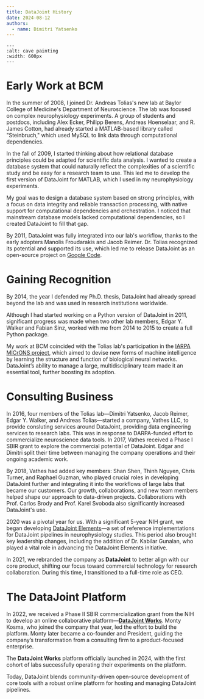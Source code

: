 ```yaml
---
title: DataJoint History
date: 2024-08-12
authors:
  - name: Dimitri Yatsenko
---
```



```{image} ../images/cave-art.jpg
---
:alt: cave painting
:width: 600px
---
```

# Early Work at BCM
In the summer of 2008, I joined Dr. Andreas Tolias's new lab at Baylor College of Medicine's Department of Neuroscience.
The lab was focused on complex neurophysiology experiments.
A group of students and postdocs, including Alex Ecker, Philipp Berens, Andreas Hoenselaar, and R. James Cotton, had already started a MATLAB-based library called "Steinbruch," which used MySQL to link data through computational dependencies.

In the fall of 2009, I started thinking about how relational database principles could be adapted for scientific data analysis.
I wanted to create a database system that could naturally reflect the complexities of a scientific study and be easy for a research team to use.
This led me to develop the first version of DataJoint for MATLAB, which I used in my neurophysiology experiments.

My goal was to design a database system based on strong principles, with a focus on data integrity and reliable transaction processing, with native support for computational dependencies and orchestration.
I noticed that mainstream database models lacked computational dependencies, so I created DataJoint to fill that gap.

By 2011, DataJoint was fully integrated into our lab's workflow, thanks to the early adopters Manolis Froudarakis and Jacob Reimer.
Dr. Tolias recognized its potential and supported its use, which led me to release DataJoint as an open-source project on [Google Code](https://code.google.com/archive/p/datajoint/).

# Gaining Recognition
By 2014, the year I defended my Ph.D. thesis, DataJoint had already spread beyond the lab and was used in research institutions worldwide.

Although I had started working on a Python version of DataJoint in 2011, significant progress was made when two other lab members, Edgar Y. Walker and Fabian Sinz, worked with me from 2014 to 2015 to create a full Python package.

My work at BCM coincided with the Tolias lab's participation in the [IARPA MICrONS project](https://www.iarpa.gov/research-programs/microns), which aimed to devise new forms of machine intelligence by learning the structure and function of biological neural networks. DataJoint’s ability to manage a large, multidisciplinary team made it an essential tool, further boosting its adoption.

# Consulting Business
In 2016, four members of the Tolias lab—Dimitri Yatsenko, Jacob Reimer, Edgar Y. Walker, and Andreas Tolias—started a company, Vathes LLC, to provide consluting services around DataJoint, providing data engineering services to research labs.
This was in response to DARPA-funded effort to commercialize neuroscience data tools.
In 2017, Vathes received a Phase I SBIR grant to explore the commercial potential of DataJoint. Edgar and Dimitri split their time between managing the company operations and their ongoing academic work.

By 2018, Vathes had added key members: Shan Shen, Thinh Nguyen, Chris Turner, and Raphael Guzman, who played crucial roles in developing DataJoint further and integrating it into the workflows of large labs that became our customers. Our growth, collaborations, and new team members helped shape our approach to data-driven projects. Collaborations with Prof. Carlos Brody and Prof. Karel Svoboda also significantly increased DataJoint's use.

2020 was a pivotal year for us. With a significant 5-year NIH grant, we began developing [DataJoint Elements](https://datajoint.com/docs/elements)—a set of reference implementations for DataJoint pipelines in neurophysiology studies. This period also brought key leadership changes, including the addition of Dr. Kabilar Gunalan, who played a vital role in advancing the DataJoint Elements initiative.

In 2021, we rebranded the company as **DataJoint** to better align with our core product, shifting our focus toward commercial technology for research collaboration. During this time, I transitioned to a full-time role as CEO.

# The DataJoint Platform
In 2022, we received a Phase II SBIR commercialization grant from the NIH to develop an online collaborative platform—[**DataJoint Works**](https://works.datajoint.com). Monty Kosma, who joined the company that year, led the effort to build the platform. Monty later became a co-founder and President, guiding the company’s transformation from a consulting firm to a product-focused enterprise.

The **DataJoint Works** platform officially launched in 2024, with the first cohort of labs successfully operating their experiments on the platform.

Today, DataJoint blends community-driven open-source development of core tools with a robust online platform for hosting and managing DataJoint pipelines.
